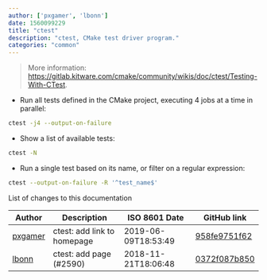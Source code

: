 ```yaml
---
author: ['pxgamer', 'lbonn']
date: 1560099229
title: "ctest"
description: "ctest, CMake test driver program."
categories: "common"
---
```

> More information: <https://gitlab.kitware.com/cmake/community/wikis/doc/ctest/Testing-With-CTest>.

- Run all tests defined in the CMake project, executing 4 jobs at a time in parallel:

```bash
ctest -j4 --output-on-failure
```

- Show a list of available tests:

```bash
ctest -N
```

- Run a single test based on its name, or filter on a regular expression:

```bash
ctest --output-on-failure -R '^test_name$'
```
List of changes to this documentation


Author | Description | ISO 8601 Date | GitHub link
------|-----|-----|-----
[pxgamer](mailto:owzie123@gmail.com) | ctest: add link to homepage | 2019-06-09T18:53:49 | [958fe9751f62](https://github.com/tldr-pages/tldr/commit/958fe9751f62c8d81ac52e548972d1249a1c20c7)
[lbonn](mailto:lbonn@users.noreply.github.com) | ctest: add page (#2590) | 2018-11-21T18:06:48 | [0372f087b850](https://github.com/tldr-pages/tldr/commit/0372f087b85065d37a1890b8fa94d280f97928c3)

